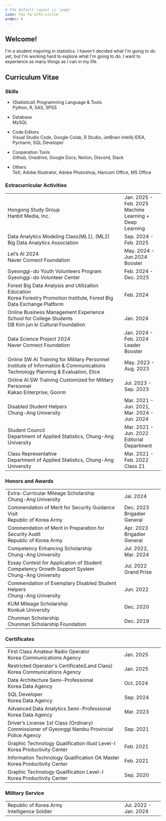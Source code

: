```yaml
---
# the default layout is 'page'
icon: fas fa-info-circle
order: 4
---
```


<style>
  table {
    width: 100%;
    table-layout: fixed;
  }
  td {
    width: 75%;
  }
  td:nth-child(2) {
    width: 25%;
  }
</style>

## Welcome!
I'm a student majoring in statistics. I haven't decided what I'm going to do yet, but I'm working hard to explore what I'm going to do. I want to experience as many things as I can in my life.

## Curriculum Vitae

### Skills
- (Statistical) Programming Language & Tools  
Python, R, SAS, SPSS

- Database  
MySQL

- Code Editors  
Visual Studio Code, Google Colab, R Studio, JetBrain Intellij IDEA, Pycharm, SQL Developer

- Cooperation Tools  
Github, Onedrive, Google Docs, Notion, Discord, Slack

- Others  
TeX, Adobe Illustrator, Adobe Photoshop, Hancom Office, MS Office


### Extracurricular Activities
<table>
  <tr>
    <td>Hongong Study Group<br>Hanbit Media, Inc.</td>
    <td>Jan. 2025 - Feb. 2025<br>Machine Learning + <br>Deep Learning</td>
  </tr>
  <tr>
    <td>Data Analytics Modeling Class(ML1), (ML2)<br>Big Data Analytics Association</td>
    <td>Sep. 2024 - Feb. 2025<br></td>
  </tr>
  <tr>
    <td>Let’s AI 2024<br>Naver Connect Foundation</td>
    <td>May. 2024 - Jun.2024<br>Booster</td>
  </tr>
  <tr>
    <td>Gyeonggi-do Youth Volunteers Program<br>Gyeonggi-do Volunteer Center</td>
    <td>Feb. 2024 - Dec. 2025<br></td>
  </tr>
  <tr>
    <td>Forest Big Data Analysis and Utilization Education<br>Korea Forestry Promotion Institute, Forest Big Data Exchange Platform</td>
    <td>Feb. 2024<br></td>
  </tr>
  <tr>
    <td>Online Business Management Experience School for College Students<br>DB Kim jun ki Cultural Foundation</td>
    <td>Jan. 2024<br></td>
  </tr>
  <tr>
    <td>Data Science Project 2024<br>Naver Connect Foundation</td>
    <td>Jan. 2024 - Feb. 2024<br>Leader Booster</td>
  </tr>
  <tr>
    <td>Online SW∙AI Training for Military Personnel<br>Institute of Information & Communications Technology Planning & Evaluation, Elice</td>
    <td>May. 2023 - Aug. 2023<br></td>
  </tr>
  <tr>
    <td>Online AI∙SW Training Customized for Military Personnel<br>Kakao Enterprise, Goorm</td>
    <td>Jul. 2023 - Sep. 2023<br></td>
  </tr>
  <tr>
    <td>Disabled Student Helpers<br>Chung-Ang University</td>
    <td>Mar. 2021 - Jun. 2021,<br>Mar. 2024 - Jun. 2024</td>
  </tr>
  <tr>
    <td>Student Council<br>Department of Applied Statistics, Chung-Ang University </td>
    <td>Mar. 2021 - Jun. 2022<br>Editorial Department</td>
  </tr>
  <tr>
    <td>Class Representative<br>Department of Applied Statistics, Chung-Ang University </td>
    <td>Mar. 2021 - Feb. 2022<br>Class 21</td>
  </tr>
</table>

### Honors and Awards
<table>
  <tr>
    <td>Extra-Curricular Mileage Scholarship<br>Chung-Ang University</td>
    <td>Jal. 2024<br></td>
  </tr>
  <tr>
    <td>Commendation of Merit for Security Guidance Visit<br>Republic of Korea Army</td>
    <td>Dec. 2023<br>Brigadier General</td>
  </tr>
  <tr>
    <td>Commendation of Merit in Preparation for Security Audit<br>Republic of Korea Army</td>
    <td>Apr. 2023<br>Brigadier General</td>
  </tr>
  <tr>
    <td>Competency Enhancing Scholarship<br>Chung-Ang University</td>
    <td>Jul. 2022, Mar. 2024<br></td>
  </tr>
  <tr>
    <td>Essay Contest for Application of Student Competency Growth Support System <br>Chung-Ang University</td>
    <td>Jul. 2022<br>Grand Prize</td>
  </tr>
  <tr>
    <td>Commendation of Exemplary Disabled Student Helpers<br>Chung-Ang University</td>
    <td>Jun. 2022<br></td>
  </tr>
  <tr>
    <td>KUM Mileage Scholarship<br>Konkuk University</td>
    <td>Dec. 2020<br></td>
  </tr>
  <tr>
    <td>Chunman Scholarship<br>Chunman Scholarship Foundation</td>
    <td>Dec. 2019<br></td>
  </tr>
</table>

### Certificates
<table>
  <tr>
    <td>First Class Amateur Radio Operator<br>Korea Communications Agency</td>
    <td>Jan. 2025<br></td>
  </tr>
  <tr>
    <td>Restricted Operator's Certificate(Land Class)<br>Korea Communications Agency</td>
    <td>Jan. 2025<br></td>
  </tr>
  <tr>
    <td>Data Architecture Semi-Professional<br>Korea Data Agency</td>
    <td>Oct. 2024<br></td>
  </tr>
  <tr>
    <td>SQL Developer<br>Korea Data Agency</td>
    <td>Sep. 2024<br></td>
  </tr>
  <tr>
    <td>Advanced Data Analytics Semi-Professional<br>Korea Data Agency</td>
    <td>Mar. 2023<br></td>
  </tr>
  <tr>
    <td>Driver’s License 1st Class (Ordinary)<br>Commissioner of Gyeonggi Nambu Provincial Police Agency</td>
    <td>Sep. 2021<br></td>
  </tr>
  <tr>
    <td>Graphic Technology Qualification illust Level-I<br>Korea Productivity Center</td>
    <td>Feb. 2021<br></td>
  </tr>
  <tr>
    <td>Information Technology Qualification OA Master<br>Korea Productivity Center</td>
    <td>Feb. 2021<br></td>
  </tr>
  <tr>
    <td>Graphic Technology Qualification Level-I<br>Korea Productivity Center</td>
    <td>Sep. 2020<br></td>
  </tr>
</table>

### Military Service
<table>
  <tr>
    <td>Republic of Korea Army<br>Intelligence Soldier</td>
    <td>Jul. 2022 - Jan. 2024<br></td>
  </tr>
</table>